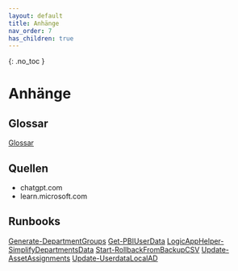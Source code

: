 ```yaml
---
layout: default
title: Anhänge
nav_order: 7
has_children: true
---
```


{: .no_toc }

# Anhänge

## Glossar
[Glossar](./glossar.md)

## Quellen

- chatgpt.com
- learn.microsoft.com

## Runbooks

[Generate-DepartmentGroups](../../resources/documents/Generate-DepartmentGroups.ps1)
[Get-PBIUserData](../../resources/documents/Get-PBIUserData.ps1)
[LogicAppHelper-SimplifyDepartmentsData](../../resources/documents/LogicAppHelper-SimplifyDepartmentsData.ps1)
[Start-RollbackFromBackupCSV](../../resources/documents/Start-RollbackFromBackupCSV.ps1)
[Update-AssetAssignments](../../resources/documents/Update-AssetAssignments.ps1)
[Update-UserdataLocalAD](../../resources/documents/Update-UserdataLocalAD.ps1)
